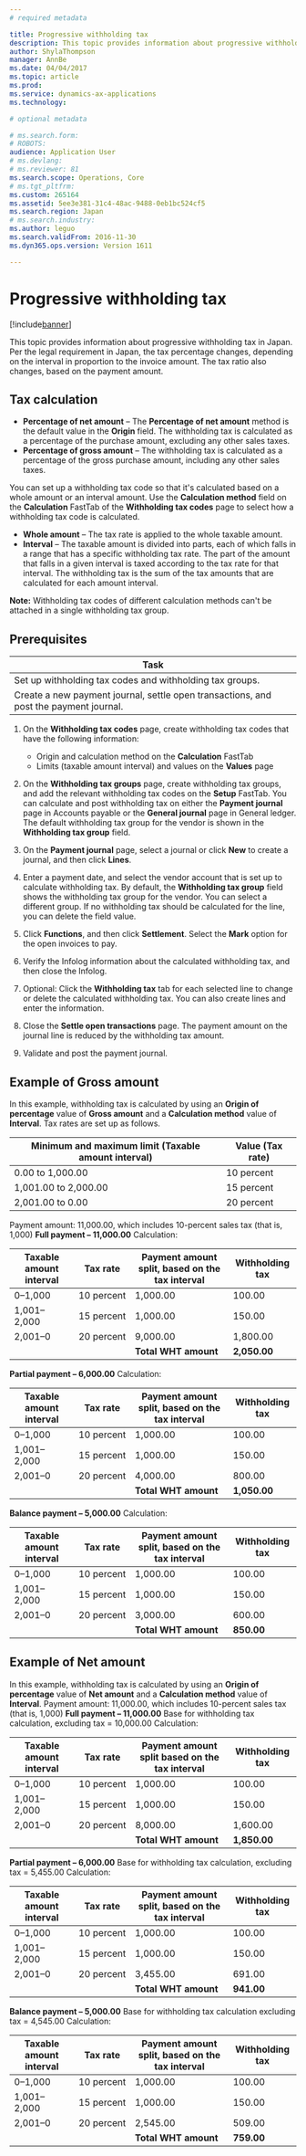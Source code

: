 ```yaml
---
# required metadata

title: Progressive withholding tax
description: This topic provides information about progressive withholding tax in Japan. Per the legal requirement in Japan, the tax percentage changes, depending on the interval in proportion to the invoice amount. The tax ratio also changes, based on the payment amount.
author: ShylaThompson
manager: AnnBe
ms.date: 04/04/2017
ms.topic: article
ms.prod: 
ms.service: dynamics-ax-applications
ms.technology: 

# optional metadata

# ms.search.form: 
# ROBOTS: 
audience: Application User
# ms.devlang: 
# ms.reviewer: 81
ms.search.scope: Operations, Core
# ms.tgt_pltfrm: 
ms.custom: 265164
ms.assetid: 5ee3e381-31c4-48ac-9488-0eb1bc524cf5
ms.search.region: Japan
# ms.search.industry: 
ms.author: leguo
ms.search.validFrom: 2016-11-30
ms.dyn365.ops.version: Version 1611

---
```


# Progressive withholding tax

[!include[banner](../includes/banner.md)]


This topic provides information about progressive withholding tax in Japan. Per the legal requirement in Japan, the tax percentage changes, depending on the interval in proportion to the invoice amount. The tax ratio also changes, based on the payment amount.

Tax calculation
---------------

-   **Percentage of net amount** – The **Percentage of net amount** method is the default value in the **Origin** field. The withholding tax is calculated as a percentage of the purchase amount, excluding any other sales taxes.
-   **Percentage of gross amount** – The withholding tax is calculated as a percentage of the gross purchase amount, including any other sales taxes.

You can set up a withholding tax code so that it's calculated based on a whole amount or an interval amount. Use the **Calculation method** field on the **Calculation** FastTab of the **Withholding tax codes** page to select how a withholding tax code is calculated.

-   **Whole amount** – The tax rate is applied to the whole taxable amount.
-   **Interval** – The taxable amount is divided into parts, each of which falls in a range that has a specific withholding tax rate. The part of the amount that falls in a given interval is taxed according to the tax rate for that interval. The withholding tax is the sum of the tax amounts that are calculated for each amount interval.

**Note:** Withholding tax codes of different calculation methods can't be attached in a single withholding tax group.

## Prerequisites
| Task                                                                                  | 
|---------------------------------------------------------------------------------------|
| Set up withholding tax codes and withholding tax groups.                              |  
| Create a new payment journal, settle open transactions, and post the payment journal. |   

1.  On the **Withholding tax codes** page, create withholding tax codes that have the following information:
    -   Origin and calculation method on the **Calculation** FastTab
    -   Limits (taxable amount interval) and values on the **Values** page

2.  On the **Withholding tax groups** page, create withholding tax groups, and add the relevant withholding tax codes on the **Setup** FastTab. You can calculate and post withholding tax on either the **Payment journal** page in Accounts payable or the **General journal** page in General ledger. The default withholding tax group for the vendor is shown in the **Withholding tax group** field.
3.  On the **Payment journal** page, select a journal or click **New** to create a journal, and then click **Lines**.
4.  Enter a payment date, and select the vendor account that is set up to calculate withholding tax. By default, the **Withholding tax group** field shows the withholding tax group for the vendor. You can select a different group. If no withholding tax should be calculated for the line, you can delete the field value.
5.  Click **Functions**, and then click **Settlement**. Select the **Mark** option for the open invoices to pay.
6.  Verify the Infolog information about the calculated withholding tax, and then close the Infolog.
7.  Optional: Click the **Withholding tax** tab for each selected line to change or delete the calculated withholding tax. You can also create lines and enter the information.
8.  Close the **Settle open transactions** page. The payment amount on the journal line is reduced by the withholding tax amount.
9.  Validate and post the payment journal.

## Example of Gross amount
In this example, withholding tax is calculated by using an **Origin of percentage** value of **Gross amount** and a **Calculation method** value of **Interval**. Tax rates are set up as follows.

| Minimum and maximum limit (Taxable amount interval) | Value (Tax rate) |
|-----------------------------------------------------|------------------|
| 0.00 to 1,000.00                                    | 10 percent       |
| 1,001.00 to 2,000.00                                | 15 percent       |
| 2,001.00 to 0.00                                    | 20 percent       |

Payment amount: 11,000.00, which includes 10-percent sales tax (that is, 1,000) **Full payment – 11,000.00** Calculation:

| Taxable amount interval | Tax rate   | Payment amount split, based on the tax interval | Withholding tax |
|-------------------------|------------|-------------------------------------------------|-----------------|
| 0–1,000                 | 10 percent | 1,000.00                                        | 100.00          |
| 1,001–2,000             | 15 percent | 1,000.00                                        | 150.00          |
| 2,001–0                 | 20 percent | 9,000.00                                        | 1,800.00        |
|                         |            | **Total WHT amount**                            | **2,050.00**    |

**Partial payment – 6,000.00** Calculation:

| Taxable amount interval | Tax rate   | Payment amount split, based on the tax interval | Withholding tax |
|-------------------------|------------|-------------------------------------------------|-----------------|
| 0–1,000                 | 10 percent | 1,000.00                                        | 100.00          |
| 1,001–2,000             | 15 percent | 1,000.00                                        | 150.00          |
| 2,001–0                 | 20 percent | 4,000.00                                        | 800.00          |
|                         |            | **Total WHT amount**                            | **1,050.00**    |

**Balance payment – 5,000.00** Calculation:

| Taxable amount interval | Tax rate   | Payment amount split, based on the tax interval | Withholding tax |
|-------------------------|------------|-------------------------------------------------|-----------------|
| 0–1,000                 | 10 percent | 1,000.00                                        | 100.00          |
| 1,001–2,000             | 15 percent | 1,000.00                                        | 150.00          |
| 2,001–0                 | 20 percent | 3,000.00                                        | 600.00          |
|                         |            | **Total WHT amount**                            | **850.00**      |

## Example of Net amount
In this example, withholding tax is calculated by using an **Origin of percentage** value of **Net amount** and a **Calculation method** value of **Interval**. Payment amount: 11,000.00, which includes 10-percent sales tax (that is, 1,000) **Full payment – 11,000.00** Base for withholding tax calculation, excluding tax = 10,000.00 Calculation:

| Taxable amount interval | Tax rate   | Payment amount split based on the tax interval | Withholding tax |
|-------------------------|------------|------------------------------------------------|-----------------|
| 0–1,000                 | 10 percent | 1,000.00                                       | 100.00          |
| 1,001–2,000             | 15 percent | 1,000.00                                       | 150.00          |
| 2,001–0                 | 20 percent | 8,000.00                                       | 1,600.00        |
|                         |            | **Total WHT amount**                           | **1,850.00**    |

**Partial payment – 6,000.00** Base for withholding tax calculation, excluding tax = 5,455.00 Calculation:

| Taxable amount interval | Tax rate   | Payment amount split, based on the tax interval | Withholding tax |
|-------------------------|------------|-------------------------------------------------|-----------------|
| 0–1,000                 | 10 percent | 1,000.00                                        | 100.00          |
| 1,001–2,000             | 15 percent | 1,000.00                                        | 150.00          |
| 2,001–0                 | 20 percent | 3,455.00                                        | 691.00          |
|                         |            | **Total WHT amount**                            | **941.00**      |

**Balance payment – 5,000.00** Base for withholding tax calculation excluding tax = 4,545.00 Calculation:

| Taxable amount interval | Tax rate   | Payment amount split, based on the tax interval | Withholding tax |
|-------------------------|------------|-------------------------------------------------|-----------------|
| 0–1,000                 | 10 percent | 1,000.00                                        | 100.00          |
| 1,001–2,000             | 15 percent | 1,000.00                                        | 150.00          |
| 2,001–0                 | 20 percent | 2,545.00                                        | 509.00          |
|                         |            | **Total WHT amount**                            | **759.00**      |





